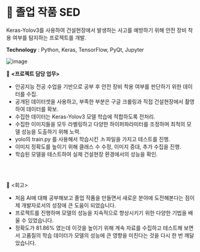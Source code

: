 # 📖 졸업 작품 SED
Keras-Yolov3를 사용하여 건설현장에서 발생하는 사고를 예방하기 위해 안전 장비 착용 여부를 탐지하는 프로젝트를 개발.

**Technology** : Python, Keras, TensorFlow, PyQt, Jupyter

![image](https://github.com/lusate/SED/assets/95400441/46a1849b-bae9-49c0-824c-76e8458cdc90)


🔔 **<프로젝트 담당 업무>**
- 인공지능 전공 수업을 기반으로 공부 후 안전 장비 착용 여부를 판단하기 위한 데이터를 수집.
- 공개된 데이터셋을 사용하고, 부족한 부분은 구글 크롤링과 직접 건설현장에서 촬영하여 데이터를 확보.
- 수집한 데이터는 Keras-Yolov3 모델 학습에 적합하도록 전처리.
- 수집한 이미지들을 모두 라벨링하고 다양한 하이퍼파라미터를 조정하며 최적의 모델 성능을 도출하기 위해 노력.
- yolo의 train.py 를 사용해서 학습시킨 .h 파일을 가지고 테스트를 진행.
- 이미지 정확도를 높이기 위해 클래스 수 수정, 이미지 증대, 추가 수집을 진행.
- 학습된 모델을 테스트하여 실제 건설현장 환경에서의 성능을 확인.

<br>
<br>

🔔 <회고>
- 처음 AI에 대해 공부해보고 졸업 작품을 만들면서 새로운 분야에 도전해본다는 점이 제 개발자로서의 성장에 큰 도움이 되었습니다.
- 프로젝트를 진행하며 모델의 성능을 지속적으로 향상시키기 위한 다양한 기법을 배울 수 있었습니다.
- 정확도가 81.86% 였는데 이것을 높이기 위해 계속 자료를 수집하고 테스트해 보면서 고품질의 학습 데이터가 모델의 성능에 큰 영향을 미친다는 것을 다시 한 번 깨달았습니다.

